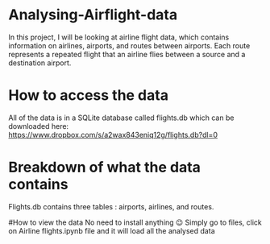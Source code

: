 # Analysing-Airflight-data
In this project, I will be looking at airline flight data, which contains information on airlines, airports, and routes between airports. Each route represents a repeated flight that an airline flies between a source and a destination airport.

# How to access the data
All of the data is in a SQLite database called flights.db which can be downloaded here: https://www.dropbox.com/s/a2wax843eniq12g/flights.db?dl=0

# Breakdown of what the data contains
Flights.db contains three tables : airports, airlines, and routes. 

#How to view the data
No need to install anything 😉
Simply go to files, click on Airline flights.ipynb file and it will load all the analysed data
